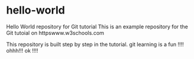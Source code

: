# hello-world
Hello World repository for Git tutorial
This is an example repository for the Git tutoial on httpswww.w3schools.com

This repository is built step by step in the tutorial.
git learning is a fun !!!!
ohhh!!! ok !!!!

